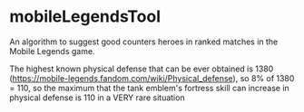 # mobileLegendsTool
An algorithm to suggest good counters heroes in ranked matches in the Mobile Legends game.

The highest known physical defense that can be ever obtained is 1380 (https://mobile-legends.fandom.com/wiki/Physical_defense),
so 8% of 1380 = 110, so the maximum that the tank emblem's fortress skill can increase in physical defense is 110 in a VERY rare situation
